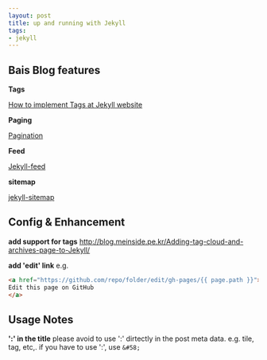```yaml
---
layout: post
title: up and running with Jekyll
tags:
- jekyll
---
```


## Bais Blog features

**Tags**

[How to implement Tags at Jekyll website](http://pavdmyt.com/how-to-implement-tags-at-jekyll-website/)

**Paging**

[Pagination](https://jekyllrb.com/docs/pagination/) 

**Feed**

[Jekyll-feed](https://github.com/jekyll/jekyll-feed)

**sitemap**

[jekyll-sitemap](https://github.com/jekyll/jekyll-sitemap)


## Config & Enhancement
**add support for tags**
http://blog.meinside.pe.kr/Adding-tag-cloud-and-archives-page-to-Jekyll/

**add 'edit' link**
e.g. 
```html
<a href="https://github.com/repo/folder/edit/gh-pages/{{ page.path }}">
Edit this page on GitHub
</a>
```

## Usage Notes
**':' in the title**
please avoid to use ':' dirtectly in the post meta data. e.g. tile, tag, etc,. 
if you have to use ':', use ```&#58;```
